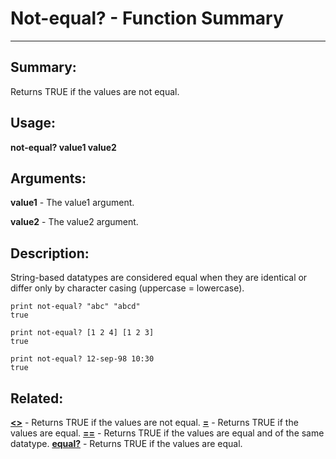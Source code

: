 # Not-equal? - Function Summary

------

## Summary:

Returns TRUE if the values are not equal.

## Usage:

**not-equal? value1 value2**

## Arguments:

**value1** - The value1 argument.

**value2** - The value2 argument.

## Description:

String-based datatypes are considered equal when they are identical or differ only by character casing (uppercase = lowercase).

```
print not-equal? "abc" "abcd"
true
```

```
print not-equal? [1 2 4] [1 2 3]
true
```

```
print not-equal? 12-sep-98 10:30
true
```

## Related:

[**<>**](http://www.rebol.com/docs/words/wltgt.html) - Returns TRUE if the values are not equal.
[**=**](http://www.rebol.com/docs/words/weq.html) - Returns TRUE if the values are equal.
[**==**](http://www.rebol.com/docs/words/weqeq.html) - Returns TRUE if the values are equal and of the same datatype.
[**equal?**](http://www.rebol.com/docs/words/wequalq.html) - Returns TRUE if the values are equal.